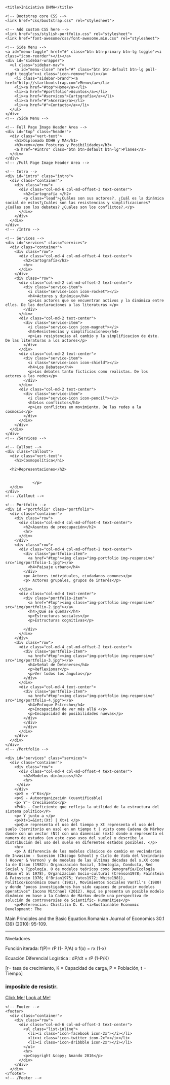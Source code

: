 <!DOCTYPE html>
<html lang="en">
  <head>
    <meta charset="utf-8">
    <meta name="viewport" content="width=device-width, initial-scale=1.0">
    <meta name="description" content="">
    <meta name="author" content="">

    <title>Iniciativa DHMA</title>

    <!-- Bootstrap core CSS -->
    <link href="css/bootstrap.css" rel="stylesheet">

    <!-- Add custom CSS here -->
    <link href="css/stylish-portfolio.css" rel="stylesheet">
    <link href="font-awesome/css/font-awesome.min.css" rel="stylesheet">
  </head>

  <body>

    <!-- Side Menu -->
    <a id="menu-toggle" href="#" class="btn btn-primary btn-lg toggle"><i class="icon-reorder"></i></a>
    <div id="sidebar-wrapper">
      <ul class="sidebar-nav">
        <a id="menu-close" href="#" class="btn btn-default btn-lg pull-right toggle"><i class="icon-remove"></i></a>
        <li class="sidebar-brand"><a href="http://startbootstrap.com">Menu</a></li>
        <li><a href="#top">Home</a></li>
        <li><a href="#portfolio">Asuntos</a></li>
        <li><a href="#services">Cartografía</a></li>
        <li><a href="#">Acerca</a></li>
        <li><a href="#">Contacto</a></li>
      </ul>
    </div>
    <!-- /Side Menu -->
  
    <!-- Full Page Image Header Area -->
    <div id="top" class="header">
      <div class="vert-text">
        <h1>Diplomado DDHH y MA</h1>
        <h3><em></em> Posturas y Posibilidades</h3>
        <a href="#intro" class="btn btn-default btn-lg">Planes</a>
      </div>
    </div>
    <!-- /Full Page Image Header Area -->
  
    <!-- Intro -->
    <div id="intro" class="intro">
      <div class="container">
        <div class="row">
          <div class="col-md-6 col-md-offset-3 text-center">
            <h2>Cartografía </h2>
            <p class="lead">¿Cuáles son sus actores?. ¿Cuál es la dinámica social de estos?¿Cuáles son las resistencias y simplificaciones? ¿Cuáles son los debates? ¿Cuáles son los conflictos?.</p>
          </div>
        </div>
      </div>
    </div>
    <!-- /Intro -->
  
    <!-- Services -->
    <div id="services" class="services">
      <div class="container">
        <div class="row">
          <div class="col-md-4 col-md-offset-4 text-center">
            <h2>Cartografía</h2>
            <hr>
          </div>
        </div>
        <div class="row">
          <div class="col-md-2 col-md-offset-2 text-center">
            <div class="service-item">
              <i class="service-icon icon-rocket"></i>
              <h4>Actores y dinámica</h4>
              <p>Los actores que se encuentran activos y la dinámica entre ellos. De las declaraciones a las literaturas </p>
            </div>
          </div>
          <div class="col-md-2 text-center">
            <div class="service-item">
              <i class="service-icon icon-magnet"></i>
              <h4>Resistencias y simplificaciones</h4>
              <p>Las resistencias al cambio y la simplificacion de éste. De las literaturas a los actores</p>
            </div>
          </div>
          <div class="col-md-2 text-center">
            <div class="service-item">
              <i class="service-icon icon-shield"></i>
              <h4>Los Debates</h4>
              <p>Los debates tanto ficticios como realistas. De los actores a las redes</p>
            </div>
          </div>
          <div class="col-md-2 text-center">
            <div class="service-item">
              <i class="service-icon icon-pencil"></i>
              <h4>Los conflictos</h4>
              <p>Los conflictos en movimiento. De las redes a la cosmosis</p>
            </div>
          </div>
        </div>
      </div>
    </div>
    <!-- /Services -->

    <!-- Callout -->
    <div class="callout">
      <div class="vert-text">
        <h1>Cosmopolítica</h1>
      
      <h2>Representaciones</h2>
                
                    
                </p>
      </div>
    </div>
    <!-- /Callout -->

    <!-- Portfolio -->
    <div id ="portfolio" class="portfolio">
      <div class="container">
        <div class="row">
          <div class="col-md-4 col-md-offset-4 text-center">
            <h2>Asuntos de preocupación</h2>
            <hr>
          </div>
        </div>
        <div class="row">
          <div class="col-md-4 col-md-offset-2 text-center">
            <div class="portfolio-item">
              <a href="#top"><img class="img-portfolio img-responsive" src="img/portfolio-1.jpg"></a>
              <h4>Paisaje urbano</h4>
            </div>
            <p> Actores individuales, ciudadanos comunes</p>
            <p> Actores grupales, grupos de interés</p>
            
          </div>
          <div class="col-md-4 text-center">
            <div class="portfolio-item">
              <a href="#top"><img class="img-portfolio img-responsive" src="img/portfolio-2.jpg"></a>
              <h4>¿Qué se quema?</h4>
              <p>Estructuras sociales</p>
              <p>Estructuras cognitivas</p>
              
            </div>
          </div>
        </div>
        <div class="row">
          <div class="col-md-4 col-md-offset-2 text-center">
            <div class="portfolio-item">
              <a href="#top"><img class="img-portfolio img-responsive" src="img/portfolio-3.jpg"></a>
              <h4>Señal de Detenerse</h4>
              <p>Reflexionar</p>
              <p>Ver todos los ángulos</p>
            </div>
          </div>
          <div class="col-md-4 text-center">
            <div class="portfolio-item">
              <a href="#top"><img class="img-portfolio img-responsive" src="img/portfolio-4.jpg"></a>
              <h4>Enfoque Estrecho</h4>
              <p>Incapacidad de ver más allá </p>
              <p>Incapacidad de posibilidades nuevas</p>
            </div>
            </div>
            </div>
          </div>
        </div>
      </div>
    </div>
    <!-- /Portfolio -->
<!-- Services -->
    <div id="services" class="services">
      <div class="container">
        <div class="row">
          <div class="col-md-4 col-md-offset-4 text-center">
            <h2>Modelos dinámicos</h2>
            <hr>
         </div>
        </div>
        <p>S = -Y'Ks</p>
        <p>S - Autoorganización (cuantificable)
        <p> Y'- Crecimiento</p>
        <P>Ks - Coeficiente que refleja la utilidad de la estructura del sistema político</P>
        <p> Y junto a </p>
        <p>Xt+1=&int;(Xt) | Xt+1 </p>
        <p>Que representa el uso del tiempo y Xt representa el uso del suelo (territorio en uso) en un tiempo t | visto como Cadena de Márkov donde con un vector (Nt) con una dimensión (mx1) donde m representa el numero de estados (en este caso usos del suelo) y describe la distribución del uso del suelo en diferentes estados posibles. </p>
        <hr>
        <p> A diferencia de los modelos clásicos de cambio en vecindarios de Invasión - Sucesión (Chicago School) y Ciclo de Vida del Vecindario ( Hoover & Vernon) y de modelos de las últimas décadas del s.XX como la de Olson (1982): Organización Social, Ideología, Conducta, Red Social y Tipología. O de modelos teóricos como Demografía/Ecología (Baum et al 1978), Organización Socio-cultural (Crenson1978; Fainstein & Fainstein 1976; O'Brian1975; Yates1972; White1981), Político/Económico Downs (1981), Movimientos Sociales VanTil's (1980) y donde "pocos investigadores han sido capaces de producir modelos operativos" Iacono Mitchael (2012). Aquí se presenta un posible modelo dinámico en base a la Cadena de Márkov desde una perspectiva de solución de controversias de Scientific- Humanities</p>
        <p>Referencias: Chistilin D. K. <i>Sustainable Economic Development: The 
Main Principles and the Basic Equation</i>.Romanian Journal of Economics 30.1 (39) (2010): 95-109. </p>
        <hr>
        <p>Niveladores</p>
        <p>Función iterada: f(P)= rP (1- P/A) o f(x) = rx (1-x)</p>
        <p>Ecuación Diferencial Logística : dP/dt = rP (1-P/K)</p>
        <p>[r= tasa de crecimiento, K = Capacidad de carga, P = Población, t = Tiempo]</p>
      </div>
    </div>
    <!-- /Services -->
    <!-- Call to Action -->
    <div class="call-to-action">
      <div class="container">
        <div class="row">
          <div class="col-md-6 col-md-offset-3 text-center">
            <h3>imposible de resistir.</h3>
            <a href="#top" class="btn btn-lg btn-default">Click Me!</a>
            <a href="#top" class="btn btn-lg btn-primary">Look at Me!</a>
          </div>
        </div>
      </div>
    </div>
    <!-- /Call to Action -->

    <!-- Footer -->
    <footer>
      <div class="container">
        <div class="row">
          <div class="col-md-6 col-md-offset-3 text-center">
            <ul class="list-inline">
              <li><i class="icon-facebook icon-2x"></i></li>
              <li><i class="icon-twitter icon-2x"></i></li>
              <li><i class="icon-dribbble icon-2x"></i></li>
            </ul>
            <hr>
            <p>Copyright &copy; Anando 2016</p>
          </div>
        </div>
      </div>
    </footer>
    <!-- /Footer -->

  <!-- Bootstrap core JavaScript -->
  <!-- Placed at the end of the document so the pages load faster -->
  <script src="js/jquery.js"></script>
  <script src="js/bootstrap.js"></script>

  <!-- Custom JavaScript for the Side Menu - Put in a custom JS file if you want to clean this up -->
  <script>
      $("#menu-close").click(function(e) {
          e.preventDefault();
          $("#sidebar-wrapper").toggleClass("active");
      });
  </script>
  <script>
      $("#menu-toggle").click(function(e) {
          e.preventDefault();
          $("#sidebar-wrapper").toggleClass("active");
      });
  </script>
  <script>
    $(function() {
        $('a[href*=#]:not([href=#])').click(function() {
          if (location.pathname.replace(/^\//,'') == this.pathname.replace(/^\//,'') 
              || location.hostname == this.hostname) {

            var target = $(this.hash);
            target = target.length ? target : $('[name=' + this.hash.slice(1) +']');
            if (target.length) {
              $('html,body').animate({
                scrollTop: target.offset().top
              }, 1000);
              return false;
            }
          }
        });
      });
    </script>

  </body>
  

</html>
